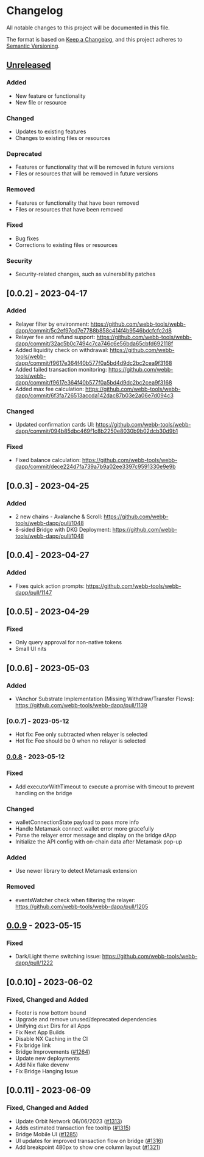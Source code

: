 # Changelog

All notable changes to this project will be documented in this file.

The format is based on [Keep a Changelog](https://keepachangelog.com/en/1.0.0/),
and this project adheres to [Semantic Versioning](https://semver.org/spec/v2.0.0.html).

## [Unreleased]

### Added

- New feature or functionality
- New file or resource

### Changed

- Updates to existing features
- Changes to existing files or resources

### Deprecated

- Features or functionality that will be removed in future versions
- Files or resources that will be removed in future versions

### Removed

- Features or functionality that have been removed
- Files or resources that have been removed

### Fixed

- Bug fixes
- Corrections to existing files or resources

### Security

- Security-related changes, such as vulnerability patches

## [0.0.2] - 2023-04-17

### Added

- Relayer filter by environment: https://github.com/webb-tools/webb-dapp/commit/5c2ef97cd7e7788b858c414f4b9546bdcfcfc2d8
- Relayer fee and refund support: https://github.com/webb-tools/webb-dapp/commit/32ac5b0c7494c7ca746c6e56bda65cbfd692118f
- Added liquidity check on withdrawal: https://github.com/webb-tools/webb-dapp/commit/f9617e364f40b577f0a5bd4d9dc2bc2cea9f3168
- Added failed transaction monitoring: https://github.com/webb-tools/webb-dapp/commit/f9617e364f40b577f0a5bd4d9dc2bc2cea9f3168
- Added max fee calculation: https://github.com/webb-tools/webb-dapp/commit/6f3fa726513accda142dac87b03e2a06e7d094c3

### Changed

- Updated confirmation cards UI: https://github.com/webb-tools/webb-dapp/commit/094b85dbc469f1c8b2250e8030b9b02dcb30d9b1

### Fixed

- Fixed balance calculation: https://github.com/webb-tools/webb-dapp/commit/dece224d7fa739a7b9a02ee3397c9591330e9e9b

## [0.0.3] - 2023-04-25

### Added

- 2 new chains - Avalanche & Scroll: https://github.com/webb-tools/webb-dapp/pull/1048
- 8-sided Bridge with DKG Deployment: https://github.com/webb-tools/webb-dapp/pull/1048

## [0.0.4] - 2023-04-27

### Added

- Fixes quick action prompts: https://github.com/webb-tools/webb-dapp/pull/1147

## [0.0.5] - 2023-04-29

### Fixed

- Only query approval for non-native tokens
- Small UI nits

## [0.0.6] - 2023-05-03

### Added

- VAnchor Substrate Implementation (Missing Withdraw/Transfer Flows): https://github.com/webb-tools/webb-dapp/pull/1139

### [0.0.7] - 2023-05-12

- Hot fix: Fee only subtracted when relayer is selected
- Hot fix: Fee should be 0 when no relayer is selected

### [0.0.8] - 2023-05-12

### Fixed

- Add executorWithTimeout to execute a promise with timeout to prevent handling on the bridge

### Changed

- walletConnectionState payload to pass more info
- Handle Metamask connect wallet error more gracefully
- Parse the relayer error message and display on the bridge dApp
- Initialize the API config with on-chain data after Metamask pop-up

### Added

- Use newer library to detect Metamask extension

### Removed

- eventsWatcher check when filtering the relayer: https://github.com/webb-tools/webb-dapp/pull/1205

## [0.0.9] - 2023-05-15

### Fixed

- Dark/Light theme switching issue: https://github.com/webb-tools/webb-dapp/pull/1222

[Unreleased]: https://github.com/webb-tools/webb-dapp/compare/v0.0.1...HEAD
[0.0.8]: https://github.com/webb-tools/webb-dapp/releases/tag/v0.0.8
[0.0.9]: https://github.com/webb-tools/webb-dapp/releases/tag/v0.0.9

## [0.0.10] - 2023-06-02

### Fixed, Changed and Added

- Footer is now bottom bound
- Upgrade and remove unused/deprecated dependencies
- Unifying `dist` Dirs for all Apps
- Fix Next App Builds
- Disable NX Caching in the CI
- Fix bridge link
- Bridge Improvements ([#1264](https://github.com/webb-tools/webb-dapp/pull/1264))
- Update new deployments
- Add Nix flake devenv
- Fix Bridge Hanging Issue

## [0.0.11] - 2023-06-09

### Fixed, Changed and Added

- Update Orbit Network 06/06/2023 ([#1313](https://github.com/webb-tools/webb-dapp/pull/1313))
- Adds estimated transaction fee tooltip ([#1315](https://github.com/webb-tools/webb-dapp/pull/1315))
- Bridge Mobile UI ([#1285](https://github.com/webb-tools/webb-dapp/pull/1285))
- UI updates for improved transaction flow on bridge ([#1316](https://github.com/webb-tools/webb-dapp/pull/1316))
- Add breakpoint 480px to show one column layout ([#1321](https://github.com/webb-tools/webb-dapp/pull/1321))
